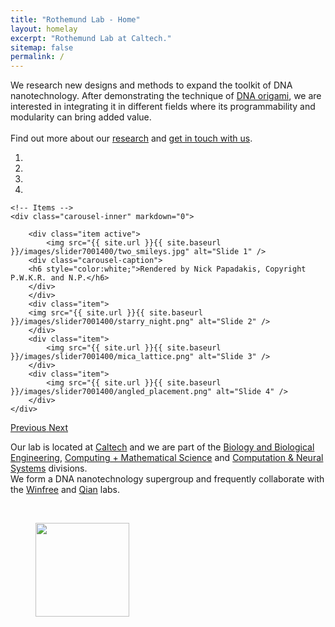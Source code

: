 ```yaml
---
title: "Rothemund Lab - Home"
layout: homelay
excerpt: "Rothemund Lab at Caltech."
sitemap: false
permalink: /
---
```


We research new designs and methods to expand the toolkit of DNA nanotechnology. After demonstrating the technique of [DNA origami](dna_origami), we are interested in integrating it in different fields where its programmability and modularity can bring added value.  
<br>
Find out more about our [research](research) and [get in touch with us](contact).  

<div markdown="0" id="carousel" class="carousel slide" data-ride="carousel" data-interval="5000" data-pause="hover" >
    <!-- Menu -->
    <ol class="carousel-indicators">
        <li data-target="#carousel" data-slide-to="0" class="active"></li>
        <li data-target="#carousel" data-slide-to="1"></li>
        <li data-target="#carousel" data-slide-to="2"></li>
        <li data-target="#carousel" data-slide-to="3"></li>
    </ol>

    <!-- Items -->
    <div class="carousel-inner" markdown="0">

        <div class="item active">
            <img src="{{ site.url }}{{ site.baseurl }}/images/slider7001400/two_smileys.jpg" alt="Slide 1" />
	    <div class="carousel-caption">
		<h6 style="color:white;">Rendered by Nick Papadakis, Copyright P.W.K.R. and N.P.</h6>
	    </div>
        </div>
        <div class="item">
	    <img src="{{ site.url }}{{ site.baseurl }}/images/slider7001400/starry_night.png" alt="Slide 2" />
        </div>
        <div class="item">
            <img src="{{ site.url }}{{ site.baseurl }}/images/slider7001400/mica_lattice.png" alt="Slide 3" />
        </div>
        <div class="item">
            <img src="{{ site.url }}{{ site.baseurl }}/images/slider7001400/angled_placement.png" alt="Slide 4" />
        </div>
    </div>
  <a class="left carousel-control" href="#carousel" role="button" data-slide="prev">
    <span class="glyphicon glyphicon-chevron-left" aria-hidden="true"></span>
    <span class="sr-only">Previous</span>
  </a>
  <a class="right carousel-control" href="#carousel" role="button" data-slide="next">
    <span class="glyphicon glyphicon-chevron-right" aria-hidden="true"></span>
    <span class="sr-only">Next</span>
  </a>
</div>

Our lab is located at [Caltech](https://caltech.edu) and we are part of the [Biology and Biological Engineering](http://www.bbe.caltech.edu/), [Computing + Mathematical Science](http://www.cms.caltech.edu/) and [Computation & Neural Systems](https://www.cns.caltech.edu/) divisions.    
We form a DNA nanotechnology supergroup and frequently collaborate with the [Winfree](http://www.dna.caltech.edu/~winfree/) and [Qian](http://qianlab.caltech.edu/) labs.

<br>
<figure class="fourth">
  <img src="{{ site.url }}{{ site.baseurl }}/images/logopic/Logo_caltech.png" style="width: 150px">
</figure>
<br>
